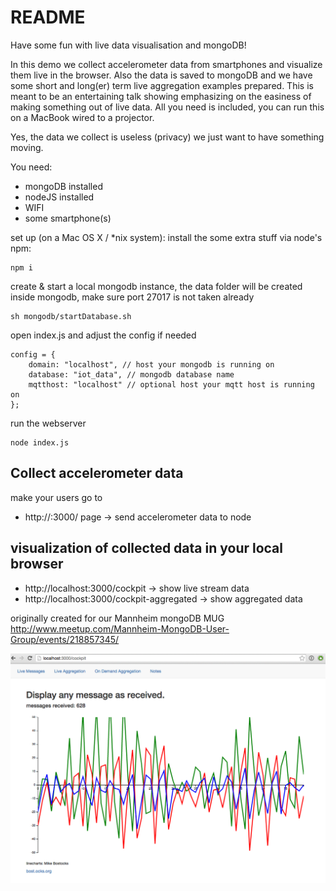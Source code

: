 # README #

Have some fun with live data visualisation and mongoDB!

In this demo we collect accelerometer data from smartphones and visualize them live in the browser.
Also the data is saved to mongoDB and we have some short and long(er) term live aggregation examples prepared.
This is meant to be an entertaining talk showing emphasizing on the easiness of making something out of live data.
All you need is included, you can run this on a MacBook wired to a projector.

Yes, the data we collect is useless (privacy)
we just want to have something moving.

You need:
* mongoDB installed
* nodeJS installed
* WIFI
* some smartphone(s)

set up (on a Mac OS X / *nix system):
install the some extra stuff via node's npm:

```
npm i
```

create & start a local mongodb instance, the data folder will be created inside mongodb, make sure port 27017 is not taken already

```
sh mongodb/startDatabase.sh
```

open index.js
and adjust the config if needed

```
config = {
    domain: "localhost", // host your mongodb is running on
    database: "iot_data", // mongodb database name
    mqtthost: "localhost" // optional host your mqtt host is running on
};
```

run the webserver
```
node index.js
```

## Collect accelerometer data ##
make your users go to
* http://<IP YOUR NODE SERVER IS RUNNING ON>:3000/ page -> send accelerometer data to node


## visualization of collected data in your local browser ##
* http://localhost:3000/cockpit -> show live stream data
* http://localhost:3000/cockpit-aggregated -> show aggregated data


originally created for our Mannheim mongoDB MUG
http://www.meetup.com/Mannheim-MongoDB-User-Group/events/218857345/

![Alt text](README.png "Example")


